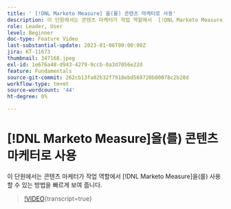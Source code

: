 ```yaml
---
title: ' [!DNL Marketo Measure] 을(를) 콘텐츠 마케터로 사용'
description: 이 단원에서는 콘텐츠 마케터가 작업 역할에서  [!DNL Marketo Measure] 을(를) 사용하는 방법을 빠르게 보여 줍니다.
role: Leader, User
level: Beginner
doc-type: Feature Video
last-substantial-update: 2023-01-06T00:00:00Z
jira: KT-11673
thumbnail: 347168.jpeg
exl-id: 1e676a48-d943-4279-9ccb-0a3d7056e22d
feature: Fundamentals
source-git-commit: 262cb13fa02b32f7918ebd569720b80078c2b28d
workflow-type: tm+mt
source-wordcount: '44'
ht-degree: 0%

---
```


# [!DNL Marketo Measure]을(를) 콘텐츠 마케터로 사용

이 단원에서는 콘텐츠 마케터가 작업 역할에서 [!DNL Marketo Measure]을(를) 사용할 수 있는 방법을 빠르게 보여 줍니다.

>[!VIDEO](https://video.tv.adobe.com/v/3422356/?learn=on&captions=kor){transcript=true}
